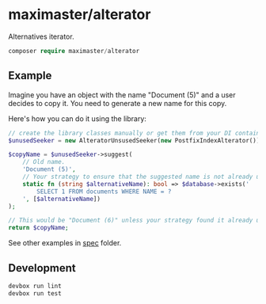# maximaster/alterator

Alternatives iterator.

```php
composer require maximaster/alterator
```

## Example

Imagine you have an object with the name "Document (5)" and a user decides to
copy it. You need to generate a new name for this copy.

Here's how you can do it using the library:

```php
// create the library classes manually or get them from your DI container.
$unusedSeeker = new AlteratorUnsusedSeeker(new PostfixIndexAlterator());

$copyName = $unusedSeeker->suggest(
    // Old name.
    'Document (5)',
    // Your strategy to ensure that the suggested name is not already used.
    static fn (string $alternativeName): bool => $database->exists('
        SELECT 1 FROM documents WHERE NAME = ?
    ', [$alternativeName])
);

// This would be "Document (6)" unless your strategy found it already used.
return $copyName;
```

See other examples in [spec](./spec) folder.

## Development

```bash
devbox run lint
devbox run test
```
